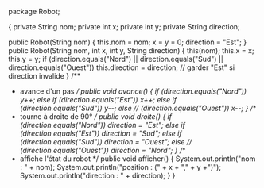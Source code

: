 package Robot;

{
 private String nom;
 private int x;
 private int y;
 private String direction;

 public Robot(String nom)
 {
 this.nom = nom;
 x = y = 0;
 direction = "Est";
 }
 public Robot(String nom, int x, int y, String direction)
 {
 this(nom);
 this.x = x;
 this.y = y;
 if (direction.equals("Nord") || direction.equals("Sud")
 || direction.equals("Ouest"))
 this.direction = direction; // garder "Est" si direction invalide
 }
 /**
 * avance d'un pas
 */
 public void avance()
 {
 if (direction.equals("Nord"))
 y++;
 else if (direction.equals("Est"))
 x++;
 else if (direction.equals("Sud"))
 y--;
 else // (direction.equals("Ouest"))
 x--;
 }
 /**
 * tourne à droite de 90°
 */
 public void droite()
 {
 if (direction.equals("Nord"))
 direction = "Est";
 else if (direction.equals("Est"))
 direction = "Sud";
 else if (direction.equals("Sud"))
 direction = "Ouest";
 else // (direction.equals("Ouest"))
 direction = "Nord";
 }
 /**
 * affiche l'état du robot
 */
 public void afficher()
 {
 System.out.println("nom : " + nom);
 System.out.println("position : (" + x + "," + y +")");
 System.out.println("direction : " + direction);
 }
}
